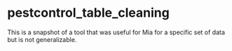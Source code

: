 # pestcontrol_table_cleaning
This is a snapshot of a tool that was useful for Mia for a specific set of data but is not generalizable. 
